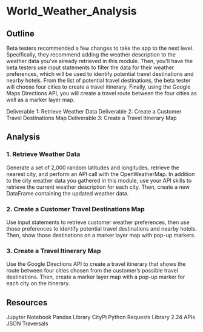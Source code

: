 # World_Weather_Analysis
## Outline
Beta testers recommended a few changes to take the app to the next level. Specifically, they recommend adding the weather description to the weather data you’ve already retrieved in this module. Then, you'll have the beta testers use input statements to filter the data for their weather preferences, which will be used to identify potential travel destinations and nearby hotels. From the list of potential travel destinations, the beta tester will choose four cities to create a travel itinerary. Finally, using the Google Maps Directions API, you will create a travel route between the four cities as well as a marker layer map.

Deliverable 1: Retrieve Weather Data
Deliverable 2: Create a Customer Travel Destinations Map
Deliverable 3: Create a Travel Itinerary Map

## Analysis
### 1. Retrieve Weather Data
Generate a set of 2,000 random latitudes and longitudes, retrieve the nearest city, and perform an API call with the OpenWeatherMap. In addition to the city weather data you gathered in this module, use your API skills to retrieve the current weather description for each city. Then, create a new DataFrame containing the updated weather data.

### 2. Create a Customer Travel Destinations Map
Use input statements to retrieve customer weather preferences, then use those preferences to identify potential travel destinations and nearby hotels. Then, show those destinations on a marker layer map with pop-up markers.

### 3. Create a Travel Itinerary Map 
Use the Google Directions API to create a travel itinerary that shows the route between four cities chosen from the customer’s possible travel destinations. Then, create a marker layer map with a pop-up marker for each city on the itinerary.

## Resources
Jupyter Notebook 
Pandas Library 
CityPi 
Python Requests Library 2.24 
APIs 
JSON Traversals
